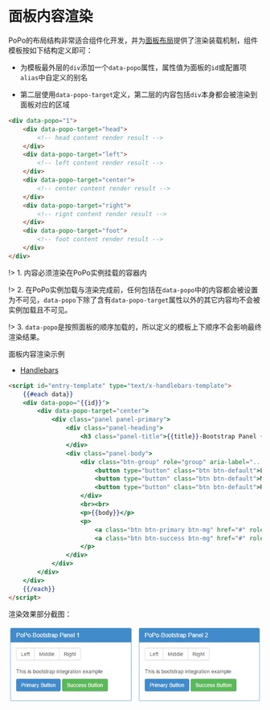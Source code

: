 # 面板内容渲染

PoPo的布局结构非常适合组件化开发，并为[面板布局](/zh-cn/panel)提供了渲染装载机制，组件模板按如下结构定义即可：

- 为模板最外层的`div`添加一个`data-popo`属性，属性值为面板的`id`或配置项`alias`中自定义的别名

- 第二层使用`data-popo-target`定义，第二层的内容包括`div`本身都会被渲染到面板对应的区域

```html
<div data-popo="1">
    <div data-popo-target="head">
        <!-- head content render result -->
    </div>
    <div data-popo-target="left">
        <!-- left content render result -->
    </div>
    <div data-popo-target="center">
        <!-- center content render result -->
    </div>
    <div data-popo-target="right">
        <!-- rignt content render result -->
    </div>
    <div data-popo-target="foot">
        <!-- foot content render result -->
    </div>
</div>
```

!> 1. 内容必须渲染在PoPo实例挂载的容器内

!> 2. 在PoPo实例加载与渲染完成前，任何包括在`data-popo`中的内容都会被设置为不可见，`data-popo`下除了含有`data-popo-target`属性以外的其它内容均不会被实例加载且不可见。

!> 3. `data-popo`是按照面板的顺序加载的，所以定义的模板上下顺序不会影响最终渲染结果。

面板内容渲染示例

- [Handlebars](https://shunok.github.io/popo-example/examples/bootstrap.html ":ignore")

```html
<script id="entry-template" type="text/x-handlebars-template">
    {{#each data}}
    <div data-popo="{{id}}">
        <div data-popo-target="center">
            <div class="panel panel-primary">
                <div class="panel-heading">
                    <h3 class="panel-title">{{title}}-Bootstrap Panel {{id}}</h3>
                </div>
                <div class="panel-body">
                    <div class="btn-group" role="group" aria-label="...">
                        <button type="button" class="btn btn-default">Left</button>
                        <button type="button" class="btn btn-default">Middle</button>
                        <button type="button" class="btn btn-default">Right</button>
                    </div>
                    <br><br>
                    <p>{{body}}</p>
                    <p>
                        <a class="btn btn-primary btn-mg" href="#" role="button">Primary Button</a>
                        <a class="btn btn-success btn-mg" href="#" role="button">Success Button</a>
                    </p>
                </div>
            </div>
        </div>
    </div>
    {{/each}}
</script>
```

渲染效果部分截图：

![Handlebars](../_images/integrate.png)